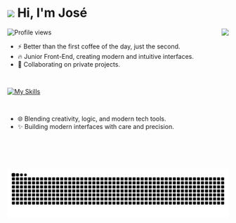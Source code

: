 <h1 align="left"><img src="https://raw.githubusercontent.com/kaueMarques/kaueMarques/master/hi.gif" height="30px"> Hi, I'm José</h1>
<img align="right" height="320rem" src="https://github.com/karazov/karazov/blob/main/ninja-code.jpg"/>
<p align="left"> <img src="https://komarev.com/ghpvc/?username=karaz0v&color=green" alt="Profile views" /> </p>


- ⚡ Better than the first coffee of the day, just the second.
- 🔥 Junior Front-End, creating modern and intuitive interfaces.
- 🌱 Collaborating on private projects.

<br>

[![My Skills](https://skillicons.dev/icons?i=css,html,js,ts,react,vscode,aws,cloudflare,figma&theme=dark)](https://skillicons.dev)

<br>

- 🌐 Blending creativity, logic, and modern tech tools.
- ✨ Building modern interfaces with care and precision.

<br>

![Snake animation](https://github.com/karaz0v/karaz0v/blob/output/github-contribution-grid-snake.svg)
